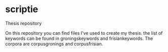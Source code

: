 # scriptie
Thesis repository


On this repository you can find files I've used to create my thesis. the list of keywords can be found in groningskeywords and frisiankeywords. The corpora are corpusgronings and corpusfrisian.
